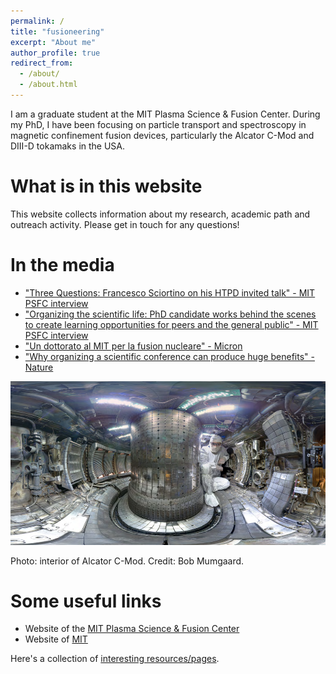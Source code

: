 ```yaml
---
permalink: /
title: "fusioneering"
excerpt: "About me"
author_profile: true
redirect_from: 
  - /about/
  - /about.html
---
```


I am a graduate student at the MIT Plasma Science & Fusion Center. During my PhD, I have been focusing on particle transport and spectroscopy in magnetic confinement fusion devices, particularly the Alcator C-Mod and DIII-D tokamaks in the USA. 

What is in this website
=======================
This website collects information about my research, academic path and outreach activity. Please get in touch for any questions!



In the media
============
* ["Three Questions: Francesco Sciortino on his HTPD invited talk" - MIT PSFC interview](https://www.psfc.mit.edu/news/2020/three-questions-francesco-sciortino-on-his-htpd-invited-talk)
* ["Organizing the scientific life: PhD candidate works behind the scenes to create learning opportunities for peers and the general public" - MIT PSFC interview](https://www.psfc.mit.edu/news/2018/francesco-sciortino-organizing-the-scientific-life)
* ["Un dottorato al MIT per la fusion nucleare" - Micron](https://www.rivistamicron.it/approfondimenti/un-dottorato-al-mit-per-la-fusione-nucleare/)
* ["Why organizing a scientific conference can produce huge benefits" - Nature](https://www.nature.com/articles/d41586-018-05714-9?utm_source=fbk_nnc&utm_medium=social&utm_campaign=naturenews&sf193884577=1)


<img src="https://github.com/fsciortino/fsciortino.github.io/blob/master/images/cmod_fig.png">

Photo: interior of Alcator C-Mod. Credit: Bob Mumgaard.


Some useful links
=================

* Website of the [MIT Plasma Science & Fusion Center](https://www.psfc.mit.edu/)
* Website of [MIT](www.mit.edu)


Here's a collection of [interesting resources/pages](http://fsciortino.github.io/pages/interesting_things.md).

